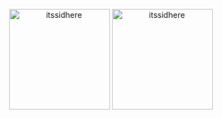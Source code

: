 <!-- first row -->
<p align="center">


<p align="center"><img height="180em" src="https://github-readme-stats.vercel.app/api?username=itssidhere&hide_border=true&count_private=true&show_icons=true&theme=radical&count_private=true&include_all_commits=true" alt="itssidhere" align = "center"/>
<img height="180em" src="https://github-readme-stats.vercel.app/api/top-langs?username=itssidhere&show_icons=true&locale=en&layout=compact&hide_border=true&theme=radical" alt="itssidhere" align = "center"/></p>
